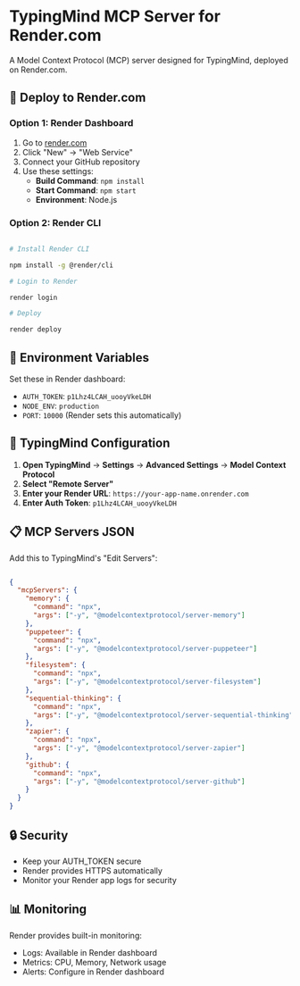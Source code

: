 # TypingMind MCP Server for Render.com

A Model Context Protocol (MCP) server designed for TypingMind, deployed on Render.com.

## 🚀 Deploy to Render.com

### Option 1: Render Dashboard

1. Go to [render.com](https://render.com)
2. Click "New" → "Web Service"
3. Connect your GitHub repository
4. Use these settings:
   - **Build Command**: `npm install`
   - **Start Command**: `npm start`
   - **Environment**: Node.js

### Option 2: Render CLI

```bash

# Install Render CLI

npm install -g @render/cli

# Login to Render

render login

# Deploy

render deploy

```

## 🔧 Environment Variables

Set these in Render dashboard:

- `AUTH_TOKEN`: `p1Lhz4LCAH_uooyVkeLDH`
- `NODE_ENV`: `production`
- `PORT`: `10000` (Render sets this automatically)

## 📡 TypingMind Configuration

1. **Open TypingMind** → **Settings** → **Advanced Settings** → **Model Context Protocol**
2. **Select "Remote Server"**
3. **Enter your Render URL**: `https://your-app-name.onrender.com`
4. **Enter Auth Token**: `p1Lhz4LCAH_uooyVkeLDH`

## 📋 MCP Servers JSON

Add this to TypingMind's "Edit Servers":

```json

{
  "mcpServers": {
    "memory": {
      "command": "npx",
      "args": ["-y", "@modelcontextprotocol/server-memory"]
    },
    "puppeteer": {
      "command": "npx",
      "args": ["-y", "@modelcontextprotocol/server-puppeteer"]
    },
    "filesystem": {
      "command": "npx",
      "args": ["-y", "@modelcontextprotocol/server-filesystem"]
    },
    "sequential-thinking": {
      "command": "npx",
      "args": ["-y", "@modelcontextprotocol/server-sequential-thinking"]
    },
    "zapier": {
      "command": "npx",
      "args": ["-y", "@modelcontextprotocol/server-zapier"]
    },
    "github": {
      "command": "npx",
      "args": ["-y", "@modelcontextprotocol/server-github"]
    }
  }
}

```

## 🔒 Security

- Keep your AUTH_TOKEN secure
- Render provides HTTPS automatically
- Monitor your Render app logs for security

## 📊 Monitoring

Render provides built-in monitoring:

- Logs: Available in Render dashboard
- Metrics: CPU, Memory, Network usage
- Alerts: Configure in Render dashboard
